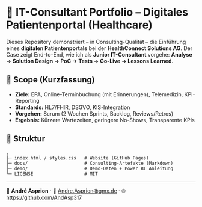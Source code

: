# 💼 IT-Consultant Portfolio – Digitales Patientenportal (Healthcare)

Dieses Repository demonstriert – in Consulting-Qualität – die Einführung eines **digitalen Patientenportals** bei der **HealthConnect Solutions AG**.
Der Case zeigt End-to-End, wie ich als **Junior IT-Consultant** vorgehe: **Analyse → Solution Design → PoC → Tests → Go-Live → Lessons Learned**.

## 🔎 Scope (Kurzfassung)
- **Ziele:** EPA, Online-Terminbuchung (mit Erinnerungen), Telemedizin, KPI-Reporting
- **Standards:** HL7/FHIR, DSGVO, KIS-Integration
- **Vorgehen:** Scrum (2 Wochen Sprints, Backlog, Reviews/Retros)
- **Ergebnis:** Kürzere Wartezeiten, geringere No-Shows, Transparente KPIs

## 📂 Struktur
```
.
├─ index.html / styles.css   # Website (GitHub Pages)
├─ docs/                     # Consulting-Artefakte (Markdown)
├─ demo/                     # Demo-Daten + Power BI Anleitung
└─ LICENSE                   # MIT
```
---
👤 **André Asprion** · 📧 Andre.Asprion@gmx.de · 🌐 https://github.com/AndAsp317
